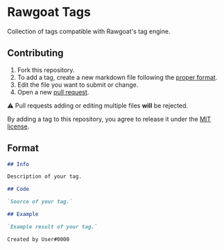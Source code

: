 # Rawgoat Tags

Collection of tags compatible with Rawgoat's tag engine.

## Contributing

1. Fork this repository.
2. To add a tag, create a new markdown file following the [proper format](https://github.com/Xenthys/RawgoatTags/blob/master/README.md#format).
3. Edit the file you want to submit or change.
4. Open a new [pull request](https://help.github.com/articles/creating-a-pull-request/).

:warning: Pull requests adding or editing multiple files **will** be rejected.

By adding a tag to this repository, you agree to release it under the [MIT license](https://github.com/Xenthys/RawgoatTags/blob/master/LICENSE).

## Format

```markdown
## Info

Description of your tag.

## Code

`Source of your tag.`

## Example

`Example result of your tag.`

Created by User#0000
```

